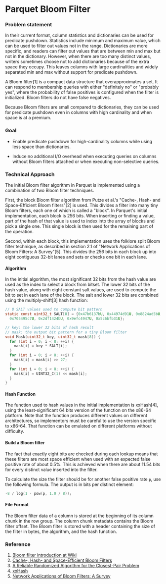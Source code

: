  <!--
  - Licensed to the Apache Software Foundation (ASF) under one
  - or more contributor license agreements.  See the NOTICE file
  - distributed with this work for additional information
  - regarding copyright ownership.  The ASF licenses this file
  - to you under the Apache License, Version 2.0 (the
  - "License"); you may not use this file except in compliance
  - with the License.  You may obtain a copy of the License at
  -
  -   http://www.apache.org/licenses/LICENSE-2.0
  -
  - Unless required by applicable law or agreed to in writing,
  - software distributed under the License is distributed on an
  - "AS IS" BASIS, WITHOUT WARRANTIES OR CONDITIONS OF ANY
  - KIND, either express or implied.  See the License for the
  - specific language governing permissions and limitations
  - under the License.
  -->

Parquet Bloom Filter
===
### Problem statement
In their current format, column statistics and dictionaries can be used for predicate
pushdown. Statistics include minimum and maximum value, which can be used to filter out
values not in the range. Dictionaries are more specific, and readers can filter out values
that are between min and max but not in the dictionary. However, when there are too many
distinct values, writers sometimes choose not to add dictionaries because of the extra
space they occupy. This leaves columns with large cardinalities and widely separated min
and max without support for predicate pushdown.

A Bloom filter[1] is a compact data structure that overapproximates a set. It can respond
to membership queries with either "definitely no" or "probably yes", where the probability
of false positives is configured when the filter is initialized. Bloom filters do not have
false negatives.

Because Bloom filters are small compared to dictionaries, they can be used for predicate
pushdown even in columns with high cardinality and when space is at a premium.

### Goal
* Enable predicate pushdown for high-cardinality columns while using less space than
  dictionaries.

* Induce no additional I/O overhead when executing queries on columns without Bloom
  filters attached or when executing non-selective queries.

### Technical Approach
The initial Bloom filter algorithm in Parquet is implemented using a combination of two
Bloom filter techniques.

First, the block Bloom filter algorithm from Putze et al.'s "Cache-, Hash- and
Space-Efficient Bloom filters"[2] is used. This divides a filter into many tiny Bloom
filters, each one of which is called a "block". In Parquet's initial implementation, each
block is 256 bits. When inserting or finding a value, part of the hash of that value is
used to index into the array of blocks and pick a single one. This single block is then
used for the remaining part of the operation.

Second, within each block, this implementation uses the folklore split Bloom filter
technique, as described in section 2.1 of "Network Applications of Bloom Filters: A
Survey"[5]. This divides the 256 bits in each block up into eight contiguous 32-bit lanes
and sets or checks one bit in each lane.

#### Algorithm
In the initial algorithm, the most significant 32 bits from the hash value are used as the
index to select a block from bitset. The lower 32 bits of the hash value, along with eight
constant salt values, are used to compute the bit to set in each lane of the block. The
salt and lower 32 bits are combined using the multiply-shift[3] hash function:

```c
// 8 SALT values used to compute bit pattern
static const uint32_t SALT[8] = {0x47b6137bU, 0x44974d91U, 0x8824ad5bU, 0xa2b7289dU,
  0x705495c7U, 0x2df1424bU, 0x9efc4947U, 0x5c6bfb31U};

// key: the lower 32 bits of hash result
// mask: the output bit pattern for a tiny Bloom filter
void Mask(uint32_t key, uint32_t mask[8]) {
  for (int i = 0; i < 8; ++i) {
    mask[i] = key * SALT[i];
  }
  for (int i = 0; i < 8; ++i) {
    mask[i] = mask[i] >> 27;
  }
  for (int i = 0; i < 8; ++i) {
    mask[i] = UINT32_C(1) << mask[i];
  }
}

```

#### Hash Function
The function used to hash values in the initial implementation is xxHash[4], using
the least-significant 64 bits version of the function on the x86-64 platform. Note that
the function produces different values on different architectures, so implementors must
be careful to use the version specific to x86-64. That function can be emulated on
different platforms without difficulty.

#### Build a Bloom filter
The fact that exactly eight bits are checked during each lookup means that these filters
are most space efficient when used with an expected false positive rate of about
0.5%. This is achieved when there are about 11.54 bits for every distinct value inserted
into the filter.

To calculate the size the filter should be for another false positive rate `p`, use the
following formula. The output is in bits per distinct element:

```c
-8 / log(1 - pow(p, 1.0 / 8));
```

#### File Format
The Bloom filter data of a column is stored at the beginning of its column chunk in the
row group. The column chunk metadata contains the Bloom filter offset. The Bloom filter is
stored with a header containing the size of the filter in bytes, the algorithm, and the
hash function.

### Reference
1. [Bloom filter introduction at Wiki](https://en.wikipedia.org/wiki/Bloom_filter)
2. [Cache-, Hash- and Space-Efficient Bloom Filters](http://algo2.iti.kit.edu/documents/cacheefficientbloomfilters-jea.pdf)
3. [A Reliable Randomized Algorithm for the Closest-Pair Problem](http://www.diku.dk/~jyrki/Paper/CP-11.4.1997.ps)
4. [xxHash](https://cyan4973.github.io/xxHash/)
5. [Network Applications of Bloom Filters: A Survey](https://www.eecs.harvard.edu/~michaelm/postscripts/im2005b.pdf)
